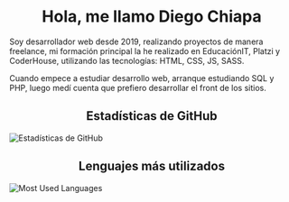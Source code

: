 <h1 align="center">Hola, me llamo Diego Chiapa</h1>
<p>Soy desarrollador web desde 2019, realizando proyectos de manera freelance, mi formación principal la he realizado en EducaciónIT, Platzi y CoderHouse, utilizando las tecnologías: HTML, CSS, JS, SASS. </p>
<p>Cuando empece a estudiar desarrollo web, arranque estudiando SQL y PHP, luego medí cuenta que prefiero desarrollar el front de los sitios.</p>
<h2 align="center">Estadísticas de GitHub</h2>
<img src="https://github-readme-stats.vercel.app/api?username=dchiapa&theme=dark&show_icons=true" alt="Estadísticas de GitHub" align="center"/>
<h2 align="center">Lenguajes más utilizados</h2>
<img src="https://github-readme-stats.vercel.app/api/top-langs/?username=dchiapa&layout=compact&theme=dark" alt="Most Used Languages" align="center"/>
